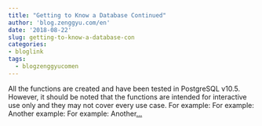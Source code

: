 ```yaml
---
title: "Getting to Know a Database Continued"
author: 'blog.zenggyu.com/en'
date: '2018-08-22'
slug: getting-to-know-a-database-con
categories:
- bloglink
tags:
  - blogzenggyucomen
---
```


All the functions are created and have been tested in PostgreSQL v10.5. However, it should be noted that the functions are intended for interactive use only and they may not cover every use case. For example: For example: Another example: For example: Another[... <i class="fas fa-external-link-alt"></i>](https://blog.zenggyu.com/en/post/2018-08-22/getting-to-know-a-database-continued-a-showcase-of-some-custom-functions/)


